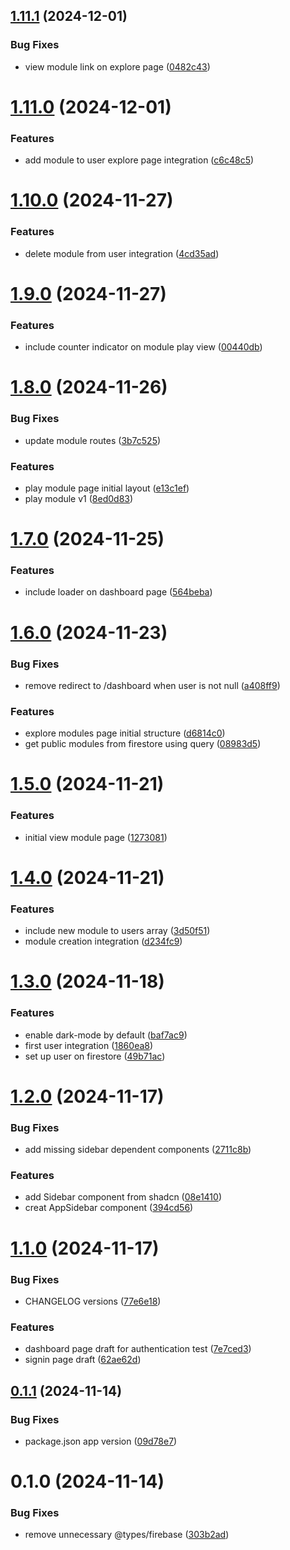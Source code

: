 ## [1.11.1](https://github.com/leogrigs/easy-cards/compare/v1.11.0...v1.11.1) (2024-12-01)


### Bug Fixes

* view module link on explore page ([0482c43](https://github.com/leogrigs/easy-cards/commit/0482c43c4ef85b889b324a7ba9378151ccd644bf))

# [1.11.0](https://github.com/leogrigs/easy-cards/compare/v1.10.0...v1.11.0) (2024-12-01)


### Features

* add module to user explore page integration ([c6c48c5](https://github.com/leogrigs/easy-cards/commit/c6c48c5cafe8fdfd69319ce998d4bbfbf9da17f3))

# [1.10.0](https://github.com/leogrigs/easy-cards/compare/v1.9.0...v1.10.0) (2024-11-27)


### Features

* delete module from user integration ([4cd35ad](https://github.com/leogrigs/easy-cards/commit/4cd35adb02987e8c55ee41b12e3e9d6ddbc84a96))

# [1.9.0](https://github.com/leogrigs/easy-cards/compare/v1.8.0...v1.9.0) (2024-11-27)


### Features

* include counter indicator on module play view ([00440db](https://github.com/leogrigs/easy-cards/commit/00440dbf658ee46e6f8f0f19ae75fa91c6332350))

# [1.8.0](https://github.com/leogrigs/easy-cards/compare/v1.7.0...v1.8.0) (2024-11-26)


### Bug Fixes

* update module routes ([3b7c525](https://github.com/leogrigs/easy-cards/commit/3b7c525a126cce9dddc1553c1162cfe0e819ee64))


### Features

* play module page initial layout ([e13c1ef](https://github.com/leogrigs/easy-cards/commit/e13c1efbdcbf309b11760371d6ea14999073d1f0))
* play module v1 ([8ed0d83](https://github.com/leogrigs/easy-cards/commit/8ed0d835634decf38a5f1175ea49eed2f92c8228))

# [1.7.0](https://github.com/leogrigs/easy-cards/compare/v1.6.0...v1.7.0) (2024-11-25)


### Features

* include loader on dashboard page ([564beba](https://github.com/leogrigs/easy-cards/commit/564beba081cf06ad2e3507bf52a2b5bf498b31f2))

# [1.6.0](https://github.com/leogrigs/easy-cards/compare/v1.5.0...v1.6.0) (2024-11-23)


### Bug Fixes

* remove redirect to /dashboard when user is not null ([a408ff9](https://github.com/leogrigs/easy-cards/commit/a408ff9a6655ea95ce7f02f34a20b498d8cd354c))


### Features

* explore modules page initial structure ([d6814c0](https://github.com/leogrigs/easy-cards/commit/d6814c0f77521036ebdf8097399bd72d9b31cee0))
* get public modules from firestore using query ([08983d5](https://github.com/leogrigs/easy-cards/commit/08983d5121fdb3806d6eb2f7d026058edac5cccb))

# [1.5.0](https://github.com/leogrigs/easy-cards/compare/v1.4.0...v1.5.0) (2024-11-21)


### Features

* initial view module page ([1273081](https://github.com/leogrigs/easy-cards/commit/12730814142daeb0e723dd3634feb61e4e6ff952))

# [1.4.0](https://github.com/leogrigs/easy-cards/compare/v1.3.0...v1.4.0) (2024-11-21)


### Features

* include new module to users array ([3d50f51](https://github.com/leogrigs/easy-cards/commit/3d50f51420b42d8c9d62029356f8fa8189490658))
* module creation integration ([d234fc9](https://github.com/leogrigs/easy-cards/commit/d234fc94130412994614cb14b7b874ec5a624b94))

# [1.3.0](https://github.com/leogrigs/easy-cards/compare/v1.2.0...v1.3.0) (2024-11-18)


### Features

* enable dark-mode by default ([baf7ac9](https://github.com/leogrigs/easy-cards/commit/baf7ac9d9605b1b1ef5f2bd97f3a8f909d679375))
* first user integration ([1860ea8](https://github.com/leogrigs/easy-cards/commit/1860ea8df83c7e96794c18983632f66a3dcca387))
* set up user on firestore ([49b71ac](https://github.com/leogrigs/easy-cards/commit/49b71acf49bea2791c91030b6acf542b57fd21b3))

# [1.2.0](https://github.com/leogrigs/easy-cards/compare/v1.1.0...v1.2.0) (2024-11-17)


### Bug Fixes

* add missing sidebar dependent components ([2711c8b](https://github.com/leogrigs/easy-cards/commit/2711c8bd871dd78ed692d9104c74d1bb94293401))


### Features

* add Sidebar component from shadcn ([08e1410](https://github.com/leogrigs/easy-cards/commit/08e1410bd7bf0f24e7fb9cc1897e3987bf25de37))
* creat AppSidebar component ([394cd56](https://github.com/leogrigs/easy-cards/commit/394cd564ee0010904e847a89b2c639899698a00b))

# [1.1.0](https://github.com/leogrigs/easy-cards/compare/v1.0.1...v1.1.0) (2024-11-17)


### Bug Fixes

* CHANGELOG versions ([77e6e18](https://github.com/leogrigs/easy-cards/commit/77e6e18d59216b6c6cf4b670c373fcb6d7f46dd5))


### Features

* dashboard page draft for authentication test ([7e7ced3](https://github.com/leogrigs/easy-cards/commit/7e7ced3e673e3747a6342e960f4daac987aaf377))
* signin page draft ([62ae62d](https://github.com/leogrigs/easy-cards/commit/62ae62d732dccc8b6151ad2452c1fd1093394702))

## [0.1.1](https://github.com/leogrigs/easy-cards/compare/v1.0.0...v1.0.1) (2024-11-14)

### Bug Fixes

- package.json app version ([09d78e7](https://github.com/leogrigs/easy-cards/commit/09d78e75fe7df27cce8e7edc918cc616571ee8c2))

# 0.1.0 (2024-11-14)

### Bug Fixes

- remove unnecessary @types/firebase ([303b2ad](https://github.com/leogrigs/easy-cards/commit/303b2ad01077e325d6ec0792526993dab72008ec))
